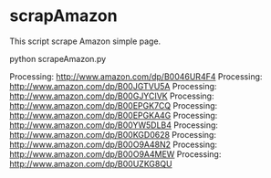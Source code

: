 # scrapAmazon
This script scrape Amazon simple page.

python scrapeAmazon.py 

Processing: http://www.amazon.com/dp/B0046UR4F4
Processing: http://www.amazon.com/dp/B00JGTVU5A
Processing: http://www.amazon.com/dp/B00GJYCIVK
Processing: http://www.amazon.com/dp/B00EPGK7CQ
Processing: http://www.amazon.com/dp/B00EPGKA4G
Processing: http://www.amazon.com/dp/B00YW5DLB4
Processing: http://www.amazon.com/dp/B00KGD0628
Processing: http://www.amazon.com/dp/B00O9A48N2
Processing: http://www.amazon.com/dp/B00O9A4MEW
Processing: http://www.amazon.com/dp/B00UZKG8QU
